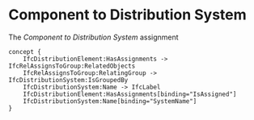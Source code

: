 Component to Distribution System
================================

The _Component to Distribution System_ assignment

```
concept {
    IfcDistributionElement:HasAssignments -> IfcRelAssignsToGroup:RelatedObjects
    IfcRelAssignsToGroup:RelatingGroup -> IfcDistributionSystem:IsGroupedBy
    IfcDistributionSystem:Name -> IfcLabel
    IfcDistributionElement:HasAssignments[binding="IsAssigned"]
    IfcDistributionSystem:Name[binding="SystemName"]
}
```
